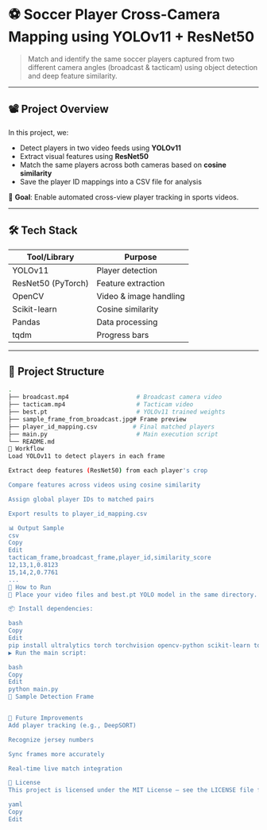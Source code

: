 # ⚽ Soccer Player Cross-Camera Mapping using YOLOv11 + ResNet50

> Match and identify the same soccer players captured from two different camera angles (broadcast & tacticam) using object detection and deep feature similarity.

---

## 📽️ Project Overview

In this project, we:
- Detect players in two video feeds using **YOLOv11**
- Extract visual features using **ResNet50**
- Match the same players across both cameras based on **cosine similarity**
- Save the player ID mappings into a CSV file for analysis

🎯 **Goal**: Enable automated cross-view player tracking in sports videos.

---

## 🛠️ Tech Stack

| Tool/Library | Purpose |
|--------------|---------|
| YOLOv11 | Player detection |
| ResNet50 (PyTorch) | Feature extraction |
| OpenCV | Video & image handling |
| Scikit-learn | Cosine similarity |
| Pandas | Data processing |
| tqdm | Progress bars |

---

## 🧱 Project Structure

```bash
.
├── broadcast.mp4                   # Broadcast camera video
├── tacticam.mp4                    # Tacticam video
├── best.pt                         # YOLOv11 trained weights
├── sample_frame_from_broadcast.jpg# Frame preview
├── player_id_mapping.csv          # Final matched players
├── main.py                         # Main execution script
└── README.md
🔄 Workflow
Load YOLOv11 to detect players in each frame

Extract deep features (ResNet50) from each player's crop

Compare features across videos using cosine similarity

Assign global player IDs to matched pairs

Export results to player_id_mapping.csv

📊 Output Sample
csv
Copy
Edit
tacticam_frame,broadcast_frame,player_id,similarity_score
12,13,1,0.8123
15,14,2,0.7761
...
🧪 How to Run
🔧 Place your video files and best.pt YOLO model in the same directory.

📦 Install dependencies:

bash
Copy
Edit
pip install ultralytics torch torchvision opencv-python scikit-learn tqdm pandas matplotlib
▶️ Run the main script:

bash
Copy
Edit
python main.py
📸 Sample Detection Frame


🧠 Future Improvements
Add player tracking (e.g., DeepSORT)

Recognize jersey numbers

Sync frames more accurately

Real-time live match integration

📄 License
This project is licensed under the MIT License – see the LICENSE file for details.

yaml
Copy
Edit
